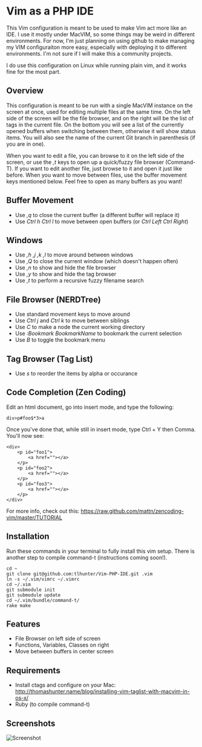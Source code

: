 Vim as a PHP IDE
===
This Vim configuration is meant to be used to make Vim act more like an IDE. I use it mostly under MacVIM,
so some things may be weird in different environments. For now, I'm just planning on using github to make
managing my VIM configuraiton more easy, especially with deploying it to different environments. I'm not
sure if I will make this a community projects.

I do use this configuration on Linux while running plain vim, and it works fine for the most part.


Overview
--
This configuration is meant to be run with a single MacVIM instance on the screen at once, used for editing
multiple files at the same time. On the left side of the screen will be the file browser, and on the right
will be the list of tags in the current file. On the bottom you will see a list of the currently opened
buffers when switching between them, otherwise it will show status items. You will also see the name of the
current Git branch in parenthesis (if you are in one).

When you want to edit a file, you can browse to it on the left side of the screen, or use the _,t_ keys
to open up a quick/fuzzy file browser (Command-T). If you want to edit another file, just browse to it and
open it just like before. When you want to move between files, use the buffer movement keys mentioned
below. Feel free to open as many buffers as you want!

Buffer Movement
---
* Use _,q_ to close the current buffer (a different buffer will replace it)
* Use _Ctrl h Ctrl l_ to move between open buffers (or _Ctrl Left Ctrl Right_)

Windows
---
* Use _,h ,j ,k ,l_ to move around between windows
* Use _,Q_ to close the current window (which doesn't happen often)
* Use _,n_ to show and hide the file browser
* Use _,y_ to show and hide the tag browser
* Use _,t_ to perform a recursive fuzzy filename search

File Browser (NERDTree)
---
* Use standard movement keys to move around
* Use _Ctrl j_ and _Ctrl k_ to move between siblings
* Use _C_ to make a node the current working directory
* Use _:Bookmark BookmarkName_ to bookmark the current selection
* Use _B_ to toggle the bookmark menu

Tag Browser (Tag List)
---
* Use _s_ to reorder the items by alpha or occurance

Code Completion (Zen Coding)
---

Edit an html document, go into insert mode, and type the following:

    div>p#foo$*3>a

Once you've done that, while still in insert mode, type Ctrl + Y then Comma. You'll now see:

    <div>
        <p id="foo1">
            <a href=""></a>
        </p>
        <p id="foo2">
            <a href=""></a>
        </p>
        <p id="foo3">
            <a href=""></a>
        </p>
    </div>

For more info, check out this: https://raw.github.com/mattn/zencoding-vim/master/TUTORIAL

Installation
---
Run these commands in your terminal to fully install this vim setup. There is another step to compile command-t
(instructions coming soon!).

    cd ~
    git clone git@github.com:tlhunter/Vim-PHP-IDE.git .vim
    ln -s ~/.vim/vimrc ~/.vimrc
    cd ~/.vim
    git submodule init
    git submodule update
    cd ~/.vim/bundle/command-t/
    rake make

Features
---
* File Browser on left side of screen
* Functions, Variables, Classes on right
* Move between buffers in center screen


Requirements
---
* Install ctags and configure on your Mac: http://thomashunter.name/blog/installing-vim-taglist-with-macvim-in-os-x/
* Ruby (to compile command-t)

Screenshots
---
![Screenshot](http://thomashunter.name/wp-content/uploads/2011/08/nerdtree-tagbar.png "Screenshot of Configuration")
